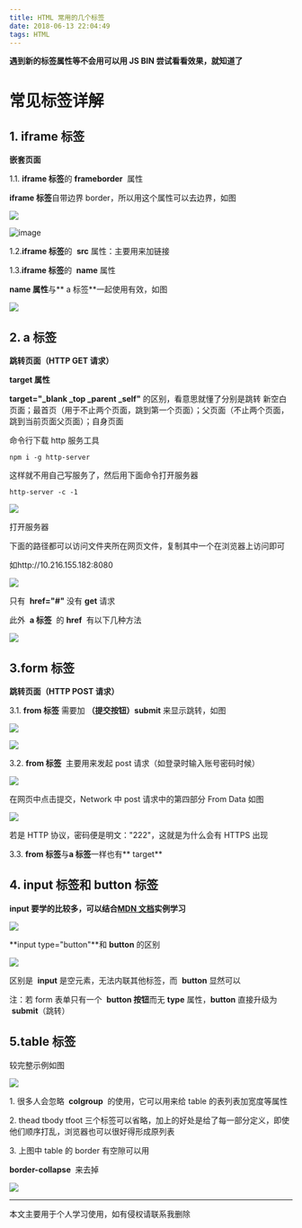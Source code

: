 ```yaml
---
title: HTML 常用的几个标签
date: 2018-06-13 22:04:49
tags: HTML
---
```


**遇到新的标签属性等不会用可以用 JS BIN 尝试看看效果，就知道了**

# 常见标签详解

## **1\. iframe** **标签**

**嵌套页面**

1.1. **iframe 标签**的 **frameborder**  属性

**iframe 标签**自带边界 border，所以用这个属性可以去边界，如图

![](https://upload-images.jianshu.io/upload_images/7094266-1031b6812b8aaf57.jpg?imageMogr2/auto-orient/strip%7CimageView2/2/w/1240)

![image](https://upload-images.jianshu.io/upload_images/7094266-fa67255c8a244a71.jpg?imageMogr2/auto-orient/strip%7CimageView2/2/w/1240)

1.2.**iframe 标签**的  **src** 属性：主要用来加链接

1.3.**iframe 标签**的  **name** 属性

**name 属性**与** a 标签**一起使用有效，如图

![](https://upload-images.jianshu.io/upload_images/7094266-d6e908d8da74ea14.jpg?imageMogr2/auto-orient/strip%7CimageView2/2/w/1240)

## **2\. a 标签**

**跳转页面（HTTP GET 请求）**

**target 属性**

**target="\_blank \_top \_parent \_self"** 的区别，看意思就懂了分别是跳转 新空白页面；最首页（用于不止两个页面，跳到第一个页面）；父页面（不止两个页面，跳到当前页面父页面）；自身页面

命令行下载 http 服务工具

```
npm i -g http-server
```

这样就不用自己写服务了，然后用下面命令打开服务器

```
http-server -c -1
```

![](https://upload-images.jianshu.io/upload_images/7094266-23d055b34597b717.jpg?imageMogr2/auto-orient/strip%7CimageView2/2/w/1240)

打开服务器

下面的路径都可以访问文件夹所在网页文件，复制其中一个在浏览器上访问即可

如http://10.216.155.182:8080

![](https://upload-images.jianshu.io/upload_images/7094266-5af1c1c11575c480.jpg?imageMogr2/auto-orient/strip%7CimageView2/2/w/1240)

只有  **href="#"** 没有 **get** 请求

此外  **a 标签**  的 **href**  有以下几种方法

![](https://upload-images.jianshu.io/upload_images/7094266-787bd332399011ba.jpg?imageMogr2/auto-orient/strip%7CimageView2/2/w/1240)

## 3.form 标签

**跳转页面（HTTP POST 请求）**

3.1. **from 标签** 需要加 **（提交按钮）submit** 来显示跳转，如图

![](https://upload-images.jianshu.io/upload_images/7094266-aaa0d33e641cd112.jpg?imageMogr2/auto-orient/strip%7CimageView2/2/w/1240)

![](https://upload-images.jianshu.io/upload_images/7094266-e664c2791e3c60dc.jpg?imageMogr2/auto-orient/strip%7CimageView2/2/w/1240)

3.2. **from 标签**  主要用来发起 post 请求（如登录时输入账号密码时候）

![](https://upload-images.jianshu.io/upload_images/7094266-ca38a55f51850bee.jpg?imageMogr2/auto-orient/strip%7CimageView2/2/w/1240)

在网页中点击提交，Network 中 post 请求中的第四部分 From Data 如图

![](https://upload-images.jianshu.io/upload_images/7094266-22538ebbc2c5f43d.jpg?imageMogr2/auto-orient/strip%7CimageView2/2/w/1240)

若是 HTTP 协议，密码便是明文："222"，这就是为什么会有 HTTPS 出现

3.3. **from 标签**与**a 标签**一样也有** target**

## **4\. input 标签和 button 标签**

**input 要学的比较多，可以结合[MDN 文档](https://developer.mozilla.org/en-US/docs/Web/HTML/Element/input)实例学习**

![](https://upload-images.jianshu.io/upload_images/7094266-fad8a6d86142a599.png?imageMogr2/auto-orient/strip%7CimageView2/2/w/1240)

**input type="button"**和 **button** 的区别

![](https://upload-images.jianshu.io/upload_images/7094266-583d5833841661dc.jpg?imageMogr2/auto-orient/strip%7CimageView2/2/w/1240)

区别是  **input** 是空元素，无法内联其他标签，而  **button** 显然可以

注：若 form 表单只有一个  **button 按钮**而无 **type** 属性，**button** 直接升级为  **submit**（跳转）

## 5.table 标签

较完整示例如图

![](https://upload-images.jianshu.io/upload_images/7094266-410da64f04c3a907.jpg?imageMogr2/auto-orient/strip%7CimageView2/2/w/1240)

1\. 很多人会忽略  **colgroup**  的使用，它可以用来给 table 的表列表加宽度等属性

2\. thead tbody tfoot 三个标签可以省略，加上的好处是给了每一部分定义，即使他们顺序打乱，浏览器也可以很好得形成原列表

3\. 上图中 table 的 border 有空隙可以用

**border-collapse**  来去掉

![](https://upload-images.jianshu.io/upload_images/7094266-b6ee3f969de3dc94.jpg?imageMogr2/auto-orient/strip%7CimageView2/2/w/1240)

---

本文主要用于个人学习使用，如有侵权请联系我删除

